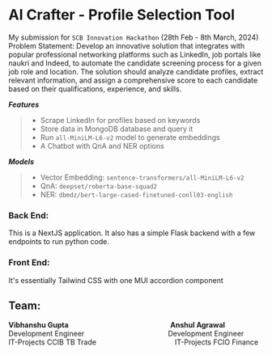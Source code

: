# AI Crafter - Profile Selection Tool
My submission for `SCB Innovation Hackathon` (28th Feb - 8th March, 2024)
Problem Statement: Develop an innovative solution that integrates with popular professional networking platforms such as LinkedIn, job portals like naukri and Indeed, to automate the candidate screening process for a given job role and location. The solution should analyze candidate profiles, extract relevant information, and assign a comprehensive score to each candidate based on their qualifications, experience, and skills.

**_Features_**
> * Scrape LinkedIn for profiles based on keywords
> * Store data in MongoDB database and query it
> * Run `all-MiniLM-L6-v2` model to generate embeddings
> * A Chatbot with QnA and NER options

**_Models_**
> * Vector Embedding:  `sentence-transformers/all-MiniLM-L6-v2`
> * QnA:               `deepset/roberta-base-squad2`
> * NER:               `dbmdz/bert-large-cased-finetuned-conll03-english`

### Back End:
This is a NextJS application. It also has a simple Flask backend with a few endpoints to run python code. 

### Front End:
It's essentially Tailwind CSS with one MUI accordion component

## Team:
**Vibhanshu Gupta** &emsp; &emsp; &emsp; &emsp; &emsp; &emsp; &emsp; &emsp; &emsp; &emsp; &emsp; **Anshul Agrawal**\
Development Engineer &emsp; &emsp; &emsp; &emsp; &emsp; &emsp; &emsp; &emsp; &emsp; Development Engineer\
IT-Projects CCIB TB Trade &emsp; &emsp; &emsp; &emsp; &emsp; &emsp; &emsp; &emsp; &nbsp; IT-Projects FCIO Finance
